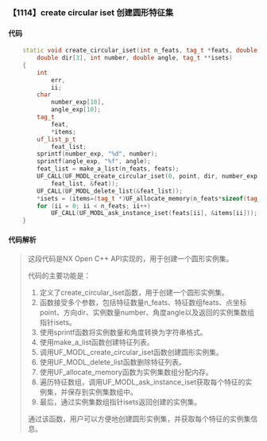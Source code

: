 ### 【1114】create circular iset 创建圆形特征集

#### 代码

```cpp
    static void create_circular_iset(int n_feats, tag_t *feats, double point[3],  
        double dir[3], int number, double angle, tag_t **isets)  
    {  
        int  
            err,  
            ii;  
        char  
            number_exp[10],  
            angle_exp[10];  
        tag_t  
            feat,  
            *items;  
        uf_list_p_t  
            feat_list;  
        sprintf(number_exp, "%d", number);  
        sprintf(angle_exp, "%f", angle);  
        feat_list = make_a_list(n_feats, feats);  
        UF_CALL(UF_MODL_create_circular_iset(0, point, dir, number_exp, angle_exp,  
            feat_list, &feat));  
        UF_CALL(UF_MODL_delete_list(&feat_list));  
        *isets = (items=(tag_t *)UF_allocate_memory(n_feats*sizeof(tag_t), &err));  
        for (ii = 0; ii < n_feats; ii++)  
            UF_CALL(UF_MODL_ask_instance_iset(feats[ii], &items[ii]));  
    }

```

#### 代码解析

> 这段代码是NX Open C++ API实现的，用于创建一个圆形实例集。
>
> 代码的主要功能是：
>
> 1. 定义了create_circular_iset函数，用于创建一个圆形实例集。
> 2. 函数接受多个参数，包括特征数量n_feats、特征数组feats、点坐标point、方向dir、实例数量number、角度angle以及返回的实例集数组指针isets。
> 3. 使用sprintf函数将实例数量和角度转换为字符串格式。
> 4. 使用make_a_list函数创建特征列表。
> 5. 调用UF_MODL_create_circular_iset函数创建圆形实例集。
> 6. 使用UF_MODL_delete_list函数删除特征列表。
> 7. 使用UF_allocate_memory函数为实例集数组分配内存。
> 8. 遍历特征数组，调用UF_MODL_ask_instance_iset获取每个特征的实例集，并保存到实例集数组中。
> 9. 最后，通过实例集数组指针isets返回创建的实例集。
>
> 通过该函数，用户可以方便地创建圆形实例集，并获取每个特征的实例集信息。
>
